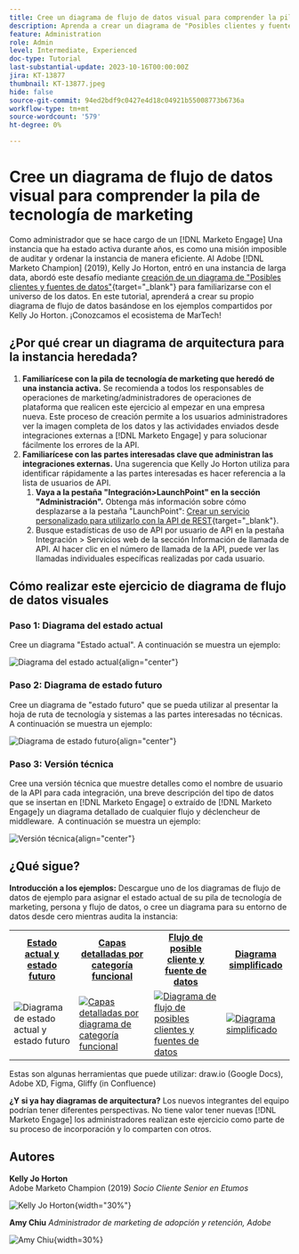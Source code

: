 ```yaml
---
title: Cree un diagrama de flujo de datos visual para comprender la pila de tecnología de marketing
description: Aprenda a crear un diagrama de "Posibles clientes y fuentes de datos" para comprender el entorno de datos, auditar y ordenar la instancia de forma eficaz.
feature: Administration
role: Admin
level: Intermediate, Experienced
doc-type: Tutorial
last-substantial-update: 2023-10-16T00:00:00Z
jira: KT-13877
thumbnail: KT-13877.jpeg
hide: false
source-git-commit: 94ed2bdf9c0427e4d18c04921b55008773b6736a
workflow-type: tm+mt
source-wordcount: '579'
ht-degree: 0%

---
```



# Cree un diagrama de flujo de datos visual para comprender la pila de tecnología de marketing

Como administrador que se hace cargo de un [!DNL Marketo Engage] Una instancia que ha estado activa durante años, es como una misión imposible de auditar y ordenar la instancia de manera eficiente. Al Adobe [!DNL Marketo Champion] (2019), Kelly Jo Horton, entró en una instancia de larga data, abordó este desafío mediante [creación de un diagrama de &quot;Posibles clientes y fuentes de datos&quot;](https://nation.marketo.com/t5/employee-blogs/understand-your-marketing-technology-and-data-create-this/ba-p/296774){target="_blank"} para familiarizarse con el universo de los datos. En este tutorial, aprenderá a crear su propio diagrama de flujo de datos basándose en los ejemplos compartidos por Kelly Jo Horton. ¡Conozcamos el ecosistema de MarTech!

## ¿Por qué crear un diagrama de arquitectura para la instancia heredada?

1. **Familiarícese con la pila de tecnología de marketing que heredó de una instancia activa.** Se recomienda a todos los responsables de operaciones de marketing/administradores de operaciones de plataforma que realicen este ejercicio al empezar en una empresa nueva. Este proceso de creación permite a los usuarios administradores ver la imagen completa de los datos y las actividades enviados desde integraciones externas a [!DNL Marketo Engage] y para solucionar fácilmente los errores de la API.
2. **Familiarícese con las partes interesadas clave que administran las integraciones externas.** Una sugerencia que Kelly Jo Horton utiliza para identificar rápidamente a las partes interesadas es hacer referencia a la lista de usuarios de API.
   1. **Vaya a la pestaña &quot;Integración>LaunchPoint&quot; en la sección &quot;Administración&quot;.** Obtenga más información sobre cómo desplazarse a la pestaña &quot;LaunchPoint&quot;: [Crear un servicio personalizado para utilizarlo con la API de REST](https://experienceleague.adobe.com/docs/marketo/using/product-docs/administration/additional-integrations/create-a-custom-service-for-use-with-rest-api.html){target="_blank"}.
   2. Busque estadísticas de uso de API por usuario de API en la pestaña Integración > Servicios web de la sección Información de llamada de API. Al hacer clic en el número de llamada de la API, puede ver las llamadas individuales específicas realizadas por cada usuario.

## Cómo realizar este ejercicio de diagrama de flujo de datos visuales

### Paso 1: Diagrama del estado actual

Cree un diagrama &quot;Estado actual&quot;. A continuación se muestra un ejemplo:

![Diagrama del estado actual](/help/tutorial-inherited-instance/_assets/data-flow-diagram/Current_State_Lead_Data_Sources_KellyJo_Horton.png){align="center"}


### Paso 2: Diagrama de estado futuro

Cree un diagrama de &quot;estado futuro&quot; que se pueda utilizar al presentar la hoja de ruta de tecnología y sistemas a las partes interesadas no técnicas. A continuación se muestra un ejemplo:

![Diagrama de estado futuro](/help/tutorial-inherited-instance/_assets/data-flow-diagram/Future-State-Lead-Data-Sources-KellyJo-Horton.png){align="center"}

### Paso 3: Versión técnica

Cree una versión técnica que muestre detalles como el nombre de usuario de la API para cada integración, una breve descripción del tipo de datos que se insertan en [!DNL Marketo Engage] o extraído de [!DNL Marketo Engage]y un diagrama detallado de cualquier flujo y déclencheur de middleware.  A continuación se muestra un ejemplo:

![Versión técnica](/help/tutorial-inherited-instance/_assets/data-flow-diagram/Lead-Data-Source-Diagram-KellyJo-Horton.png){align="center"}


## ¿Qué sigue?

**Introducción a los ejemplos:**
Descargue uno de los diagramas de flujo de datos de ejemplo para asignar el estado actual de su pila de tecnología de marketing, persona y flujo de datos, o cree un diagrama para su entorno de datos desde cero mientras audita la instancia:


<table style="table-layout:fixed">
   <tr>  
      <td style="border: 0;">
      <div style="text-align: center;">
          <a href="./_assets/downloads/Current_Future_State_Lead_Data_Sources.zip">
            <strong>Estado actual y estado futuro</strong>
         </a>
      </div>
      </td>
      <td style="border: 0;">
      <div style="text-align: center;">
         <a href="./_assets/downloads/Detailed_Layers_by_Functional_Category_Stacked_Technologies.zip">
         <strong>Capas detalladas por categoría funcional </strong>   
         </a>
      </div>
      </td>
      <td style="border: 0;">
         <div style="text-align: center;">
         <a href="./_assets/downloads/Lead_Data_Source.zip">
           <strong>Flujo de posible cliente y fuente de datos </strong>  
         </a>
         </div>
       </td> 
       <td style="border: 0;">
         <div style="text-align: center;">
         <a href="./_assets/downloads/Simple_World_Class_Stage_Stack.zip">
          <strong>Diagrama simplificado</strong>  
         </a>
         </div>
        </td>  
   </tr>
   <tr>
    <td style="border: 0;">
         <div>
          <img alt="Diagrama de estado actual y estado futuro" src="./_assets/Thumbnail_Current-Future State Lead_Data Sources_KellyJo_Horton.png"/>
         </a>
      </div>
      </td>
      <td style="border: 0;">
         <div>
         <a href="./_assets/downloads/Detailed_Layers_by_Functional_Category_Stacked_Technologies.zip">
         <img alt="Capas detalladas por diagrama de categoría funcional" src="./_assets/Thumbnail_Detailed_Layers_by_Functional_Category_Stacked_Technologies_KellyJo_Horton.png" />
       </a>
         </div>
      </td>
       <td style="border: 0;">
         <div>
            <a href="./_assets/downloads/Lead_Data_Source.zip">
         <img alt="Diagrama de flujo de posibles clientes y fuentes de datos" src="./_assets/Thumbnail_Lead-Data Source Diagram_KellyJo_Horton.png" />
         </a>
         </div>
      </td>
     <td style="border: 0;">
         <div>
            <a href="./_assets/downloads/Simple_World_Class_Stage_Stack.zip">
             <img alt="Diagrama simplificado" src="./_assets/Thumbnail_Simple_World_Class_Stage_Stack.png" />
         </a>
         </div>
      </td>
</table>

Estas son algunas herramientas que puede utilizar: draw.io (Google Docs), Adobe XD, Figma, Gliffy (in Confluence)

**¿Y si ya hay diagramas de arquitectura?** Los nuevos integrantes del equipo podrían tener diferentes perspectivas. No tiene valor tener nuevas [!DNL Marketo Engage] los administradores realizan este ejercicio como parte de su proceso de incorporación y lo comparten con otros.

## Autores

**Kelly Jo Horton**\
Adobe Marketo Champion (2019)
*Socio Cliente Senior en Etumos*

![Kelly Jo Horton](/help/tutorial-inherited-instance/_assets/authors/Customer_Author_Kelly_Jo_Horton.png){width="30%"}

**Amy Chiu**
*Administrador de marketing de adopción y retención, Adobe*

![Amy Chiu](/help/tutorial-inherited-instance/_assets/authors/Adobe_Author_Amy_Chiu.png){width=30%}
